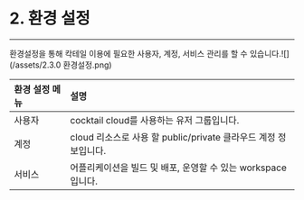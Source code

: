 # 2. 환경 설정

---

환경설정을 통해 칵테일 이용에 필요한 사용자, 계정, 서비스 관리를 할 수 있습니다.![](/assets/2.3.0 환경설정.png)

| 환경 설정 메뉴 | **설명** |
| :--- | :--- |
| 사용자 | cocktail cloud를 사용하는 유저 그룹입니다. |
| 계정 | cloud 리소스로 사용 할 public/private 클라우드 계정 정보입니다. |
| 서비스 | 어플리케이션을 빌드 및 배포, 운영할 수 있는 workspace입니다. |



